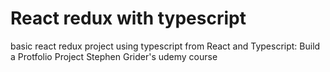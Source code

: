 # React redux with typescript

basic react redux project using typescript from React and Typescript: Build a Protfolio Project Stephen Grider's udemy course
